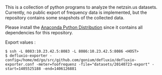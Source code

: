This is a collection of python programs to analyze the netzsin.us
datasets. Currently, no public export of frequency data is implemented,
but the repository contains some snapshots of the collected data.

Please install the [Anaconda Python Distribution](http://continuum.io/downloads)
since it contains all dependencies for this repository.

Export values :

```
$ ssh -L 8083:10.23.42.5:8083 -L 8086:10.23.42.5:8086 <HOST>
$ defluxio-exporter -config=/home/md/go/src/github.com/gonium/defluxio/defluxio-exporter.conf -meter=foofrequenz -file="datasets/20140723-export" -start=1405525188 -end=1406126881
```

